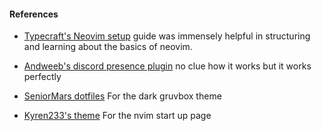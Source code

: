 #### References
* [Typecraft's Neovim setup](https://youtu.be/zHTeCSVAFNY?feature=shared) guide was immensely helpful in structuring and learning about the basics of neovim.

* [Andweeb's discord presence plugin](https://github.com/andweeb/presence.nvim) no clue how it works but it works perfectly

* [SeniorMars dotfiles](https://github.com/SeniorMars/dotfiles/tree/main) For the dark gruvbox theme

* [Kyren233's theme](https://github.com/Kyren223/dotfiles/blob/master/.config/nvim/lua/custom/plugins/alpha.lua) For the nvim start up page
